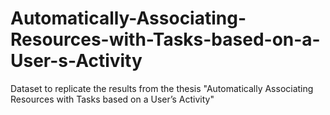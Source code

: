 # Automatically-Associating-Resources-with-Tasks-based-on-a-User-s-Activity
Dataset to replicate the results from the thesis "Automatically Associating Resources with Tasks based on a User’s Activity"
